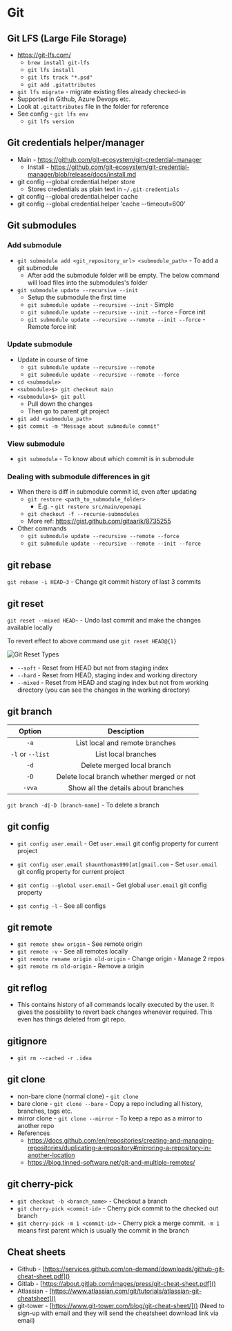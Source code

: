 # Git

## Git LFS (Large File Storage)
* https://git-lfs.com/
  * `brew install git-lfs`
  * `git lfs install`
  * `git lfs track "*.psd"`
  * `git add .gitattributes`
 * `git lfs migrate` - migrate existing files already checked-in
 * Supported in Github, Azure Devops etc.
 * Look at `.gitattributes` file in the folder for reference
 * See config - `git lfs env`
   * `git lfs version`
## Git credentials helper/manager

* Main - https://github.com/git-ecosystem/git-credential-manager
  * Install - https://github.com/git-ecosystem/git-credential-manager/blob/release/docs/install.md
* git config --global credential.helper store
  * Stores credentials as plain text in `~/.git-credentials` 
* git config --global credential.helper cache
* git config --global credential.helper 'cache --timeout=600'

## Git submodules

### Add submodule
* `git submodule add <git_repository_url> <submodule_path>` - To add a git submodule
  - After add the submodule folder will be empty. The below command will load files into the submodules's folder
* `git submodule update --recursive --init`
  - Setup the submodule the first time
  - `git submodule update --recursive --init` - Simple
  - `git submodule update --recursive --init --force` - Force init
  - `git submodule update --recursive --remote --init --force` - Remote force init

### Update submodule
* Update in course of time
  * `git submodule update --recursive --remote`
  * `git submodule update --recursive --remote --force`
* `cd <submodule>`
* `<submodule>$> git checkout main`
* `<submodule>$> git pull`
    - Pull down the changes
    - Then go to parent git project
* `git add <submodule_path>`
* `git commit -m "Message about submodule commit"`

### View submodule
* `git submodule` - To know about which commit is in submodule
  
### Dealing with submodule differences in git
* When there is diff in submodule commit id, even after updating
  * `git restore <path_to_submodule_folder>`
    * E.g. - `git restore src/main/openapi`
  * `git checkout -f --recurse-submodules`
  * More ref: https://gist.github.com/gitaarik/8735255
* Other commands
  * `git submodule update --recursive --remote --force`
  * `git submodule update --recursive --remote --init --force` 

## git rebase

`git rebase -i HEAD~3` - Change git commit history of last 3 commits

## git reset

`git reset --mixed HEAD~` - Undo last commit and make the changes available locally

To revert effect to above command use `git reset HEAD@{1}`

![Git Reset Types](https://itknowledgeexchange.techtarget.com/coffee-talk/files/2023/08/git-reset.png)

* `--soft` - Reset from HEAD but not from staging index
* `--hard` - Reset from HEAD, staging index and working directory
* `--mixed` - Reset from HEAD and staging index but not from working directory (you can see the changes in the working directory)

## git branch

| Option | Desciption |
|:---:|:---:|
| `-a` | List local and remote branches |
| `-l` or `--list` | List local branches |
| `-d` | Delete merged local branch |
| `-D` | Delete local branch whether merged or not |
| `-vva` | Show all the details about branches |

`git branch -d|-D [branch-name]` - To delete a branch

## git config

* `git config user.email` - Get `user.email` git config property for current project
* `git config user.email shaunthomas999[at]gmail.com` - Set `user.email` git config property for current project
* `git config --global user.email` - Get global `user.email` git config property

* `git config -l` - See all configs

## git remote

* `git remote show origin` - See remote origin
* `git remote -v` - See all remotes locally
* `git remote rename origin old-origin` - Change origin - Manage 2 repos
* `git remote rm old-origin` - Remove a origin

## git reflog

* This contains history of all commands locally executed by the user. It gives the possibility to revert back changes whenever required. This even has things deleted from git repo.

## gitignore

* `git rm --cached -r .idea`

## git clone

* non-bare clone (normal clone) - `git clone`
* bare clone - `git clone --bare` - Copy a repo including all history, branches, tags etc.
* mirror clone - `git clone --mirror` - To keep a repo as a mirror to another repo
* References
  * https://docs.github.com/en/repositories/creating-and-managing-repositories/duplicating-a-repository#mirroring-a-repository-in-another-location
  * https://blog.tinned-software.net/git-and-multiple-remotes/

## git cherry-pick

* `git checkout -b <branch_name>` - Checkout a branch
* `git cherry-pick <commit-id>` - Cherry pick commit to the checked out branch
* `git cherry-pick -m 1 <commit-id>` - Cherry pick a merge commit. `-m 1` means first parent which is usually the commit in the branch

## Cheat sheets

* Github - [https://services.github.com/on-demand/downloads/github-git-cheat-sheet.pdf]()
* Gitlab - [https://about.gitlab.com/images/press/git-cheat-sheet.pdf]()
* Atlassian - [https://www.atlassian.com/git/tutorials/atlassian-git-cheatsheet]()
* git-tower -  [https://www.git-tower.com/blog/git-cheat-sheet/]() (Need to sign-up with email and they will send the cheatsheet download link via email)
